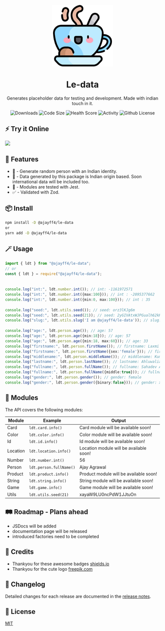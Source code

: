 <div align="center">
  <img src="https://github.com/Ajayff4/-ajayff4-le-data/blob/main/logo.png" width="200" alt="Logo"/>
  <h1>Le-data</h1>
  <p>Generates placeholder data for testing and development. Made with indian touch in it.</p>

  <img alt="Downloads" src="https://img.shields.io/npm/dw/@ajayff4/le-data" />
  <img alt="Code Size" src="https://img.shields.io/github/languages/code-size/ajayff4/-ajayff4-le-data" />
  <img alt="Health Score" src="https://snyk.io/advisor/npm-package/@ajayff4/le-data/badge.svg" />
  <img alt="Activity" src="https://img.shields.io/github/commit-activity/w/ajayff4/-ajayff4-le-data" />
  <img alt="Github License" src="https://img.shields.io/github/license/ajayff4/-ajayff4-le-data" />
</div>

## ⚡️ Try it Online

[![](https://developer.stackblitz.com/img/open_in_stackblitz.svg)](https://stackblitz.com/edit/react-ts-yffcvk?file=App.tsx
)

## 🚀 Features

- 🧍 - Generate random person with an Indian identity.
- 🙏 - Data generated by this package is Indian origin based. Soon international data will be included too.
- 🧪 - Modules are tested with Jest.
- ✅ - Validated with Zod.


## 📦 Install

```bash
npm install -D @ajayff4/le-data
or
yarn add -D @ajayff4/le-data
```

## 🪄 Usage

```ts
import { ldt } from "@ajayff4/le-data";
// or
const { ldt } = require("@ajayff4/le-data");


console.log("int:", ldt.number.int()); // int: -1161972571
console.log("int:", ldt.number.int({max:100})); // int : -2095377662
console.log("int:", ldt.number.int({min:0, max:100})); // int : 35

console.log("seed:", ldt.utils.seed()); // seed: orz3lKJg6m
console.log("seed:", ldt.utils.seed(21)); // seed: 2yGIVAtxWJPGualh62kK5
console.log("slug:", ldt.utils.slug('I am @ajayff4/le-data')); // slug: i-am-ajayff4ledata

console.log("age:", ldt.person.age()); // age: 57
console.log("age:", ldt.person.age({min:18})); // age: 57
console.log("age:", ldt.person.age({min:18, max:60})); // age: 33
console.log("firstname:", ldt.person.firstName()); // firstname: Laxmi
console.log("firstname:", ldt.person.firstName({sex:'female'})); // firstname: Sarika
console.log("middlename:", ldt.person.middleName()); // middlename: Kumar
console.log("lastname:", ldt.person.lastName()); // lastname: Ahluwalia
console.log("fullname:", ldt.person.fullName()); // fullname: Sahadev Agarwal
console.log("fullname:", ldt.person.fullName({middle:true})); // fullname: Sherry Kumar Ahuja
console.log("gender:", ldt.person.gender()); // gender: female
console.log("gender:", ldt.person.gender({binary:false})); // gender: xenogender
```

## 💎 Modules

The API covers the following modules:

| Module   | Example                   | Output                                           |
| -------- | --------------------------|--------------------------------------------------|
| Card     | `ldt.card.info()`         | Card module will be available soon!              |
| Color    | `ldt.color.info()`        | Color module will be available soon!             |
| Id       | `ldt.id.info()`           | Id module will be available soon!                |
| Location | `ldt.location.info()`     | Location module will be available soon!          |
| Number   | `ldt.number.int()`        | 56                                               |
| Person   | `ldt.person.fullName()`   | Ajay Agrawal                                     |
| Product  | `ldt.product.info()`      | Product module will be available soon!           |
| String   | `ldt.string.info()`       | String module will be available soon!            |
| Game     | `ldt.game.info()`         | Game module will be available soon!              |
| Utils    | `ldt.utils.seed(21)`      | xayaW9LU0ncPdW1JJtuOn                            |
                                                    
## 🛤️ Roadmap - Plans ahead
  - JSDocs will be added
  - documentation page will be released
  - introduced factories need to be completed

## 📘 Credits
  - Thankyou for these awesome badges [shields.io](https://shields.io)
  - Thankyou for the cute logo [freepik.com](https://www.freepik.com)

## 📝 Changelog

Detailed changes for each release are documented in the [release notes](https://github.com/Ajayff4/-ajayff4-le-data/blob/main/CHANGELOG.md).


## 🔑 License

[MIT](https://github.com/Ajayff4/-ajayff4-le-data/blob/main/LICENSE)
